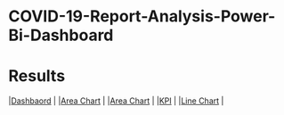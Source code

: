 # COVID-19-Report-Analysis-Power-Bi-Dashboard


# Results
|[Dashbaord](https://github.com/Shreyas5848/COVID-19-Report-Analysis-Using-Power-Bi-Dashboard/blob/110f89c0a0d5575826c76e5d3a5f675a6bbde6a3/Screenshot%202025-08-08%20193832.png) |
|[Area Chart](https://github.com/Shreyas5848/COVID-19-Report-Analysis-Using-Power-Bi-Dashboard/blob/110f89c0a0d5575826c76e5d3a5f675a6bbde6a3/Screenshot%202025-08-08%20193845.png) |
|[Area Chart](https://github.com/Shreyas5848/COVID-19-Report-Analysis-Using-Power-Bi-Dashboard/blob/110f89c0a0d5575826c76e5d3a5f675a6bbde6a3/Screenshot%202025-08-08%20193851.png) |
|[KPI](https://github.com/Shreyas5848/COVID-19-Report-Analysis-Using-Power-Bi-Dashboard/blob/110f89c0a0d5575826c76e5d3a5f675a6bbde6a3/Screenshot%202025-08-08%20193907.png) |
|[Line Chart](https://github.com/Shreyas5848/COVID-19-Report-Analysis-Using-Power-Bi-Dashboard/blob/110f89c0a0d5575826c76e5d3a5f675a6bbde6a3/Screenshot%202025-08-08%20194004.png) |
